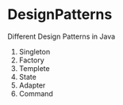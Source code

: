 # DesignPatterns
Different Design Patterns in Java

1. Singleton
2. Factory
3. Templete
4. State
5. Adapter
6. Command
